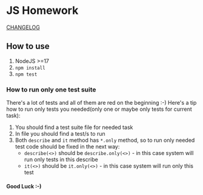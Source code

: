 # JS Homework
[CHANGELOG](CHANGELOG.md)

## How to use

1. NodeJS >=17
2. `npm install`
3. `npm test`

### How to run only one test suite

There's a lot of tests and all of them are red on the beginning :-)
Here's a tip how to run only tests you needed(only one or maybe only tests for current task):
 1. You should find a test suite file for needed task
 2. In file you should find a test/s to run
 3. Both `describe` and `it` method has `*.only` method, so to run only needed test code should be fixed in the next way:
    * `describe(<>)` should be `describe.only(<>)` - in this case system will run only tests in this describe
    * `it(<>)` should be `it.only(<>)` - in this case system will run only this test
 
#### Good Luck :-)
